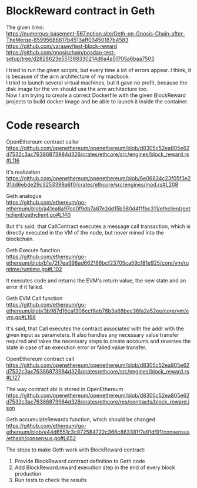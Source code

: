 # BlockReward contract in Geth

The given links:\
https://numerous-basement-567.notion.site/Geth-on-Gnosis-Chain-after-TheMerge-85995686617b4513aff03450187b4583 \
https://github.com/varasev/test-block-reward \
https://github.com/gnosischain/posdao-test-setup/tree/d2828623e551398330214d6a4a51705a6baa7503

I tried to run the given scripts, but every time a lot of errors appear. I think, it is because of the arm architecture of my macbook.\
I tried to launch several virtual machines, but it gave no profit, because the disk image for the vm should use the arm architecture too.\
Now I am trying to create a correct Dockerfile with the given BlockReward projects to build docker image and be able to launch it inside the container.

# Code research

OpenEthereum contract caller\
https://github.com/openethereum/openethereum/blob/d8305c52ea805e62d7532c3ac76386873984d326/crates/ethcore/src/engines/block_reward.rs#L116

It's realization\
https://github.com/openethereum/openethereum/blob/6e06824c23f05f3e231dd6ebde29c3253399a6f0/crates/ethcore/src/engines/mod.rs#L208

Geth analogue\
https://github.com/ethereum/go-ethereum/blob/a41ea8a97cd0f9db7a87e2dd15b380d4f1fbc311/ethclient/gethclient/gethclient.go#L140

But it's said, that CallContract executes a message call transaction, which is directly executed in the VM of the node, but never mined into the blockchain.

Geth Execute function\
https://github.com/ethereum/go-ethereum/blob/b1e72f7ea998ad662166bcf23705ca59cf81e925/core/vm/runtime/runtime.go#L102

It executes code and returns the EVM's return value, the new state and an error if it failed.

Geth EVM Call function\
https://github.com/ethereum/go-ethereum/blob/3b967d16caf306ccf8eb78b3a68bec36fa2a52ee/core/vm/evm.go#L168

It's said, that Call executes the contract associated with the addr with the given input as parameters. It also handles any necessary value transfer required and takes the necessary steps to create accounts and reverses the state in case of an execution error or failed value transfer.

OpenEthereum contract call\
https://github.com/openethereum/openethereum/blob/d8305c52ea805e62d7532c3ac76386873984d326/crates/ethcore/src/engines/block_reward.rs#L127

The way contract abi is stored in OpenEthereum\
https://github.com/openethereum/openethereum/blob/d8305c52ea805e62d7532c3ac76386873984d326/crates/ethcore/res/contracts/block_reward.json

Geth accumulateRewards function, which should be changed\
https://github.com/ethereum/go-ethereum/blob/e44d6551c3c872584722c366c863381f7e91df91/consensus/ethash/consensus.go#L652

The steps to make Geth work with BlockReward contract:
1. Provide BlockReward contract definition to Geth code
2. Add BlockReward.reward execution step in the end of every block production
3. Run tests to check the results

